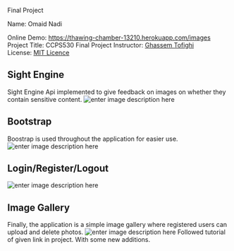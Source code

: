 Final Project

Name: Omaid Nadi

Online Demo: https://thawing-chamber-13210.herokuapp.com/images
Project Title: CCPS530 Final Project
Instructor: [Ghassem Tofighi](https://ghassem.com/)  
License: [MIT Licence](https://opensource.org/licenses/MIT)

## Sight Engine
Sight Engine Api implemented to give feedback on images on whether they contain sensitive content.
![enter image description here](https://i.imgur.com/eaM4ukj.png)

## Bootstrap

Boostrap is used throughout the application for easier use.
![enter image description here](https://i.imgur.com/d0o8USC.png)

## Login/Register/Logout
![enter image description here](https://i.imgur.com/cw7rzGT.png)

## Image Gallery

Finally, the application is a simple image gallery where registered users can upload and delete photos.
![enter image description here](https://i.imgur.com/W3Hwgg8.png)
Followed tutorial of given link in project. With some new additions.
